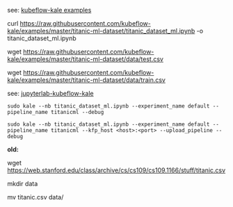 see: [kubeflow-kale examples](https://github.com/kubeflow-kale/examples)

curl https://raw.githubusercontent.com/kubeflow-kale/examples/master/titanic-ml-dataset/titanic_dataset_ml.ipynb -o titanic_dataset_ml.ipynb

wget https://raw.githubusercontent.com/kubeflow-kale/examples/master/titanic-ml-dataset/data/test.csv

wget https://raw.githubusercontent.com/kubeflow-kale/examples/master/titanic-ml-dataset/data/train.csv

see: [jupyterlab-kubeflow-kale](https://github.com/kubeflow-kale/jupyterlab-kubeflow-kale)


```
sudo kale --nb titanic_dataset_ml.ipynb --experiment_name default --pipeline_name titanicml --debug

sudo kale --nb titanic_dataset_ml.ipynb --experiment_name default --pipeline_name titanicml --kfp_host <host>:<port> --upload_pipeline --debug

```

**old:**

wget https://web.stanford.edu/class/archive/cs/cs109/cs109.1166/stuff/titanic.csv

mkdir data

mv titanic.csv data/
